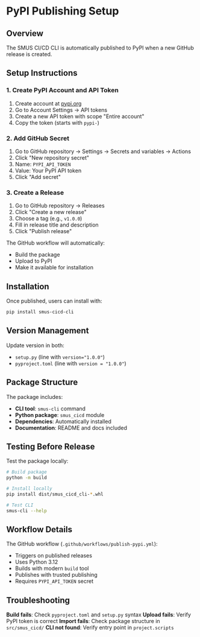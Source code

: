 # PyPI Publishing Setup

## Overview

The SMUS CI/CD CLI is automatically published to PyPI when a new GitHub release is created.

## Setup Instructions

### 1. Create PyPI Account and API Token

1. Create account at [pypi.org](https://pypi.org)
2. Go to Account Settings → API tokens
3. Create a new API token with scope "Entire account"
4. Copy the token (starts with `pypi-`)

### 2. Add GitHub Secret

1. Go to GitHub repository → Settings → Secrets and variables → Actions
2. Click "New repository secret"
3. Name: `PYPI_API_TOKEN`
4. Value: Your PyPI API token
5. Click "Add secret"

### 3. Create a Release

1. Go to GitHub repository → Releases
2. Click "Create a new release"
3. Choose a tag (e.g., `v1.0.0`)
4. Fill in release title and description
5. Click "Publish release"

The GitHub workflow will automatically:
- Build the package
- Upload to PyPI
- Make it available for installation

## Installation

Once published, users can install with:

```bash
pip install smus-cicd-cli
```

## Version Management

Update version in both:
- `setup.py` (line with `version="1.0.0"`)
- `pyproject.toml` (line with `version = "1.0.0"`)

## Package Structure

The package includes:
- **CLI tool**: `smus-cli` command
- **Python package**: `smus_cicd` module
- **Dependencies**: Automatically installed
- **Documentation**: README and docs included

## Testing Before Release

Test the package locally:

```bash
# Build package
python -m build

# Install locally
pip install dist/smus_cicd_cli-*.whl

# Test CLI
smus-cli --help
```

## Workflow Details

The GitHub workflow (`.github/workflows/publish-pypi.yml`):
- Triggers on published releases
- Uses Python 3.12
- Builds with modern `build` tool
- Publishes with trusted publishing
- Requires `PYPI_API_TOKEN` secret

## Troubleshooting

**Build fails**: Check `pyproject.toml` and `setup.py` syntax
**Upload fails**: Verify PyPI token is correct
**Import fails**: Check package structure in `src/smus_cicd/`
**CLI not found**: Verify entry point in `project.scripts`

